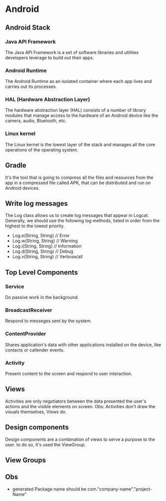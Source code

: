 # Android

## Android Stack

### Java API Framework
The Java API Framework is a set of software libraries and utilities developers leverage to build out their apps.

### Android Runtime
The Android Runtime as an isolated container where each app lives and carries out its processes.

### HAL (Hardware Abstraction Layer)
The hardware abstraction layer (HAL) consists of a number of library modules that manage access to the hardware of an Android device like the camera, audio, Bluetooth, etc.

### Linux kernel
The Linux kernel is the lowest layer of the stack and manages all the core operations of the operating system.

## Gradle
It's the tool that is going to compress all the files and resources from the app in a compressed file called APK, that can be distributed and run on Android devices.

## Write log messages
The Log class allows us to create log messages that appear in Logcat. Generally, we should use the following log methods, listed in order from the highest to the lowest priority.

- Log.e(String, String) // Error
- Log.w(String, String) // Warning
- Log.i(String, String) // Information
- Log.d(String, String) // Debug
- Log.v(String, String) // Verbose/all

## Top Level Components

### Service
Do passive work in the background.
### BroadcastReceiver
Respond to messeges sent by the system.
### ContentProvider
Shares application's data with other applications installed on the device, like contacts or callender events.
### Activity
Present content to the screen and respond to user interaction.

## Views
Activities are only negotiators between the data presented the user's actions and the visible elements on screen.
Obs: Activities don't draw the visuals themselves, Views do.

## Design components 
Design components are a combination of views to serve a purpose to the user.
to do so, it's used the ViewGroup.

## View Groups



## Obs
- generated Package name should be com."company-name"."project-Name"











